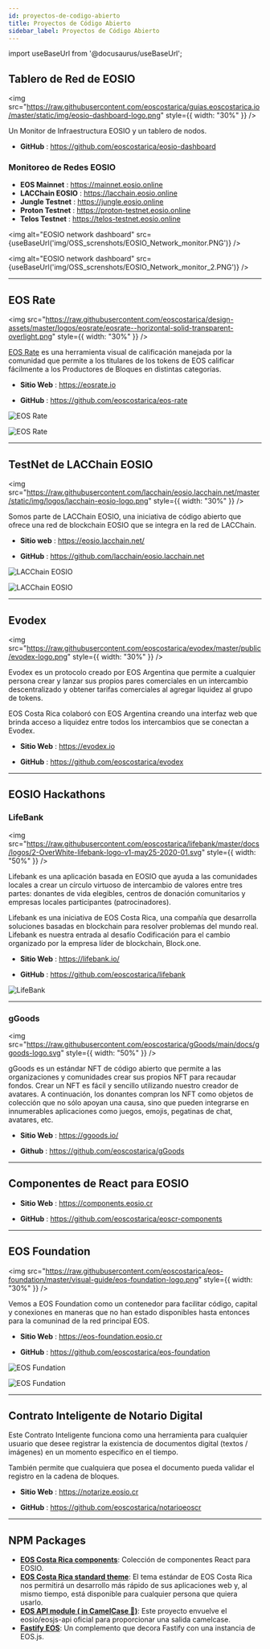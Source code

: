 ```yaml
---
id: proyectos-de-codigo-abierto
title: Proyectos de Código Abierto
sidebar_label: Proyectos de Código Abierto
---
```


import useBaseUrl from '@docusaurus/useBaseUrl';

## Tablero de Red de EOSIO

<img
  src="https://raw.githubusercontent.com/eoscostarica/guias.eoscostarica.io/master/static/img/eosio-dashboard-logo.png"
  style={{ width: "30%" }}
/>

Un Monitor de Infraestructura EOSIO y un tablero de nodos.

- **GitHub** : https://github.com/eoscostarica/eosio-dashboard

### Monitoreo de Redes EOSIO 

- **EOS Mainnet** : https://mainnet.eosio.online
- **LACChain EOSIO** : https://lacchain.eosio.online
- **Jungle Testnet** : https://jungle.eosio.online
- **Proton Testnet** : https://proton-testnet.eosio.online
- **Telos Testnet** : https://telos-testnet.eosio.online

<img
  alt="EOSIO network dashboard"
  src={useBaseUrl('img/OSS_screnshots/EOSIO_Network_monitor.PNG')}
/>

<img
  alt="EOSIO network dashboard"
  src={useBaseUrl('img/OSS_screnshots/EOSIO_Network_monitor_2.PNG')}
/>

 * * *

## EOS Rate

<img
  src="https://raw.githubusercontent.com/eoscostarica/design-assets/master/logos/eosrate/eosrate--horizontal-solid-transparent-overlight.png"
  style={{ width: "30%" }}
/>


[EOS Rate](https://eosrate.io) es una herramienta visual de calificación manejada por la comunidad que permite a los titulares de los tokens de EOS calificar fácilmente a los Productores de Bloques en distintas categorías.

- **Sitio Web** : https://eosrate.io

- **GitHub** : https://github.com/eoscostarica/eos-rate

![EOS Rate](https://raw.githubusercontent.com/eoscostarica/guias.eoscostarica.io/master/static/img/OSS_screnshots/EOS_Rate.PNG)

![EOS Rate](https://raw.githubusercontent.com/eoscostarica/guias.eoscostarica.io/master/static/img/OSS_screnshots/EOS_Rate_2.PNG)

* * *

## TestNet de LACChain EOSIO

<img
  src="https://raw.githubusercontent.com/lacchain/eosio.lacchain.net/master/static/img/logos/lacchain-eosio-logo.png"
  style={{ width: "30%" }}
/>

Somos parte de LACChain EOSIO, una iniciativa de código abierto que ofrece una red de blockchain EOSIO que se integra en la red de LACChain.

- **Sitio web** : https://eosio.lacchain.net/

- **GitHub** : https://github.com/lacchain/eosio.lacchain.net

![LACChain EOSIO](https://raw.githubusercontent.com/eoscostarica/guide.eoscostarica.io/master/static/img/OSS_screnshots/lacchain-eosio-homepage.png)

![LACChain EOSIO](https://raw.githubusercontent.com/eoscostarica/guide.eoscostarica.io/master/static/img/OSS_screnshots/lacchain-eosio-homepage1.png)

* * *

## Evodex

<img
  src="https://raw.githubusercontent.com/eoscostarica/evodex/master/public/evodex-logo.png"
  style={{ width: "30%" }}
/>

Evodex es un protocolo creado por EOS Argentina que permite a cualquier persona crear y lanzar sus propios pares comerciales en un intercambio descentralizado y obtener tarifas comerciales al agregar liquidez al grupo de tokens.

EOS Costa Rica colaboró con EOS Argentina creando una interfaz web que brinda acceso a liquidez entre todos los intercambios que se conectan a Evodex.


- **Sitio Web** : https://evodex.io

- **GitHub** : https://github.com/eoscostarica/evodex

* * *

## EOSIO Hackathons

### LifeBank

<img
  src="https://raw.githubusercontent.com/eoscostarica/lifebank/master/docs/logos/2-OverWhite-lifebank-logo-v1-may25-2020-01.svg"
  style={{ width: "50%" }}
/>

Lifebank es una aplicación basada en EOSIO que ayuda a las comunidades locales a crear un círculo virtuoso de intercambio de valores entre tres partes: donantes de vida elegibles, centros de donación comunitarios y empresas locales participantes (patrocinadores).

Lifebank es una iniciativa de EOS Costa Rica, una compañía que desarrolla soluciones basadas en blockchain para resolver problemas del mundo real. Lifebank es nuestra entrada al desafío Codificación para el cambio organizado por la empresa líder de blockchain, Block.one.

- **Sitio Web** : https://lifebank.io/

- **GitHub** : https://github.com/eoscostarica/lifebank

![LifeBank](https://raw.githubusercontent.com/eoscostarica/guias.eoscostarica.io/master/static/img/OSS_screnshots/LifeBank.PNG)

* * *

### gGoods

<img
  src="https://raw.githubusercontent.com/eoscostarica/gGoods/main/docs/ggoods-logo.svg"
  style={{ width: "50%" }}
/>

gGoods es un estándar NFT de código abierto que permite a las organizaciones y comunidades crear sus propios NFT para recaudar fondos. Crear un NFT es fácil y sencillo utilizando nuestro creador de avatares. A continuación, los donantes compran los NFT como objetos de colección que no sólo apoyan una causa, sino que pueden integrarse en innumerables aplicaciones como juegos, emojis, pegatinas de chat, avatares, etc.

- **Sitio Web** : https://ggoods.io/

- **Github** : https://github.com/eoscostarica/gGoods 

* * *

## Componentes de React para EOSIO

- **Sitio Web** : https://components.eosio.cr

- **GitHub** : https://github.com/eoscostarica/eoscr-components

* * *

## EOS Foundation

<img
  src="https://raw.githubusercontent.com/eoscostarica/eos-foundation/master/visual-guide/eos-foundation-logo.png"
  style={{ width: "30%" }}
/>

Vemos a EOS Foundation como un contenedor para facilitar código, capital y conexiones en maneras que no han estado disponibles hasta entonces para la comuninad de la red principal EOS.

- **Sitio Web** : https://eos-foundation.eosio.cr

- **GitHub** : https://github.com/eoscostarica/eos-foundation

![EOS Fundation](https://raw.githubusercontent.com/eoscostarica/guias.eoscostarica.io/master/static/img/OSS_screnshots/EOS_Fundation.PNG)

![EOS Fundation](https://raw.githubusercontent.com/eoscostarica/guias.eoscostarica.io/master/static/img/OSS_screnshots/EOS_Fundation_2.PNG)

* * *

## Contrato Inteligente de Notario Digital

Este Contrato Inteligente funciona como una herramienta para cualquier usuario que desee registrar la existencia de documentos digital (textos / imágenes) en un momento específico en el tiempo.

También permite que cualquiera que posea el documento pueda validar el registro en la cadena de bloques.

- **Sitio Web** : https://notarize.eosio.cr

- **GitHub** : https://github.com/eoscostarica/notarioeoscr

* * *

## NPM Packages

* [**EOS Costa Rica components**](https://www.npmjs.com/package/@eoscostarica/eoscr-components): Colección de componentes React para EOSIO.
* [**EOS Costa Rica standard theme**](https://www.npmjs.com/package/@eoscostarica/eoscr-theme): El tema estándar de EOS Costa Rica nos permitirá un desarrollo más rápido de sus aplicaciones web y, al mismo tiempo, está disponible para cualquier persona que quiera usarlo.
* [**EOS API module ( in CamelCase 🐫)**](https://www.npmjs.com/package/@eoscostarica/eosjs-camel-api): Este proyecto envuelve el eosio/eosjs-api oficial para proporcionar una salida camelcase.
* [**Fastify EOS**](https://www.npmjs.com/package/fastify-eos): Un complemento que decora Fastify con una instancia de EOS.js.
